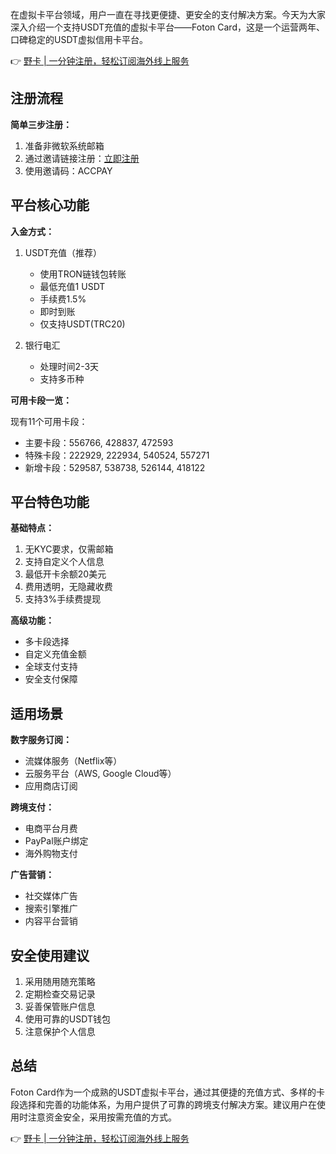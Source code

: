 在虚拟卡平台领域，用户一直在寻找更便捷、更安全的支付解决方案。今天为大家深入介绍一个支持USDT充值的虚拟卡平台——Foton Card，这是一个运营两年、口碑稳定的USDT虚拟信用卡平台。

👉 [野卡 | 一分钟注册，轻松订阅海外线上服务](https://bit.ly/bewildcard)

## 注册流程

**简单三步注册：**

1. 准备非微软系统邮箱
2. 通过邀请链接注册：[立即注册](https://bit.ly/bewildcard)
3. 使用邀请码：ACCPAY

## 平台核心功能

**入金方式：**

1. USDT充值（推荐）
   - 使用TRON链钱包转账
   - 最低充值1 USDT
   - 手续费1.5%
   - 即时到账
   - 仅支持USDT(TRC20)

2. 银行电汇
   - 处理时间2-3天
   - 支持多币种

**可用卡段一览：**

现有11个可用卡段：
- 主要卡段：556766, 428837, 472593
- 特殊卡段：222929, 222934, 540524, 557271
- 新增卡段：529587, 538738, 526144, 418122

## 平台特色功能

**基础特点：**

1. 无KYC要求，仅需邮箱
2. 支持自定义个人信息
3. 最低开卡余额20美元
4. 费用透明，无隐藏收费
5. 支持3%手续费提现

**高级功能：**

- 多卡段选择
- 自定义充值金额
- 全球支付支持
- 安全支付保障

## 适用场景

**数字服务订阅：**
- 流媒体服务（Netflix等）
- 云服务平台（AWS, Google Cloud等）
- 应用商店订阅

**跨境支付：**
- 电商平台月费
- PayPal账户绑定
- 海外购物支付

**广告营销：**
- 社交媒体广告
- 搜索引擎推广
- 内容平台营销

## 安全使用建议

1. 采用随用随充策略
2. 定期检查交易记录
3. 妥善保管账户信息
4. 使用可靠的USDT钱包
5. 注意保护个人信息

## 总结

Foton Card作为一个成熟的USDT虚拟卡平台，通过其便捷的充值方式、多样的卡段选择和完善的功能体系，为用户提供了可靠的跨境支付解决方案。建议用户在使用时注意资金安全，采用按需充值的方式。

👉 [野卡 | 一分钟注册，轻松订阅海外线上服务](https://bit.ly/bewildcard)